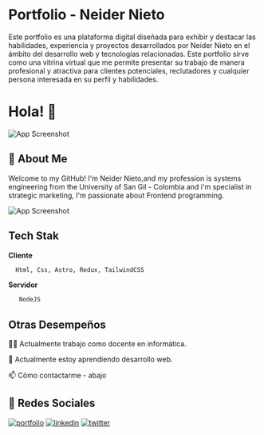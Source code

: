 
# Portfolio - Neider Nieto

Este portfolio es una plataforma digital diseñada para exhibir y destacar las habilidades, experiencia y proyectos desarrollados por Neider Nieto en el ámbito del desarrollo web y tecnologías relacionadas. Este portfolio sirve como una vitrina virtual que me permite presentar su trabajo de manera profesional y atractiva para clientes potenciales, reclutadores y cualquier persona interesada en su perfil y habilidades.


# Hola! 👋

![App Screenshot](https://readme-typing-svg.herokuapp.com?font=Time+New+Roman&color=cyan&size=25&center=true&vCenter=true&width=600&height=100&lines=Ing.+Neider+Nieto;Developer+Front-End;Systems+Engineering;Active+Learner/Researcher;Love+to+learn+new+stuffs)
## 🚀 About Me
Welcome to my GitHub! I'm Neider Nieto,and my profession is systems engineering
from the University of San Gil - Colombia and i'm specialist in strategic marketing, 
I'm passionate about Frontend programming. 

![App Screenshot](https://e1.pxfuel.com/desktop-wallpaper/504/736/desktop-wallpaper-computer-tech-information-technology.jpg)
## Tech Stak

**Cliente** 

```bash
  Html, Css, Astro, Redux, TailwindCSS
```

**Servidor**

```bash
   NodeJS
```
## Otras Desempeños

👩‍💻 Actualmente trabajo como docente en informática.

🧠 Actualmente estoy aprendiendo desarrollo web.

📫 Cómo contactarme - abajo

## 🔗 Redes Sociales
[![portfolio](https://img.shields.io/badge/my_portfolio-000?style=for-the-badge&logo=ko-fi&logoColor=white)](https://neiderdev.netlify.app/)
[![linkedin](https://img.shields.io/badge/linkedin-0A66C2?style=for-the-badge&logo=linkedin&logoColor=white)](https://www.linkedin.com/in/neidernieto/)
[![twitter](https://img.shields.io/badge/twitter-1DA1F2?style=for-the-badge&logo=twitter&logoColor=white)](https://twitter.com/NeiderNieto10)

